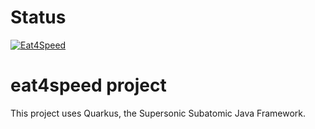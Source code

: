 # Status

[![Eat4Speed](https://circleci.com/gh/AlexStangier/Eat4Speed.svg?style=shield)](https://app.circleci.com/pipelines/github/AlexStangier/Eat4Speed)

# eat4speed project

This project uses Quarkus, the Supersonic Subatomic Java Framework.

